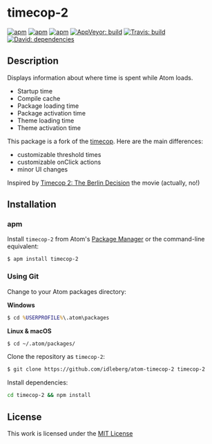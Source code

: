 # timecop-2

[![apm](https://flat.badgen.net/apm/license/timecop-2)](https://atom.io/packages/timecop-2)
[![apm](https://flat.badgen.net/apm/v/timecop-2)](https://atom.io/packages/timecop-2)
[![apm](https://flat.badgen.net/apm/dl/timecop-2)](https://atom.io/packages/timecop-2)
[![AppVeyor: build](http://flat.badgen.net/appveyor/ci/idleberg/atom-timecop-2)](https://ci.appveyor.com/project/idleberg/atom-timecop-2)
[![Travis: build](http://flat.badgen.net/travis/idleberg/atom-timecop-2)](https://travis-ci.org/idleberg/atom-timecop-2)
[![David: dependencies](http://flat.badgen.net/david/dep/idleberg/atom-timecop-2)](https://david-dm.org/idleberg/atom-timecop-2)

## Description

Displays information about where time is spent while Atom loads.

  * Startup time
  * Compile cache
  * Package loading time
  * Package activation time
  * Theme loading time
  * Theme activation time

This package is a fork of the [timecop](https://github.com/atom/timecop). Here are the main differences:

  * customizable threshold times
  * customizable onClick actions
  * minor UI changes

Inspired by [Timecop 2: The Berlin Decision](https://www.imdb.com/title/tt0318763/) the movie (actually, no!)

## Installation

### apm

Install `timecop-2` from Atom's [Package Manager](http://flight-manual.atom.io/using-atom/sections/atom-packages/) or the command-line equivalent:

`$ apm install timecop-2`

### Using Git

Change to your Atom packages directory:

**Windows**

```cmd
$ cd %USERPROFILE%\.atom\packages
```

**Linux & macOS**

```bash
$ cd ~/.atom/packages/
```

Clone the repository as `timecop-2`:

```bash
$ git clone https://github.com/idleberg/atom-timecop-2 timecop-2
```

Install dependencies:

```bash
cd timecop-2 && npm install
```

## License

This work is licensed under the [MIT License](LICENSE.md)
